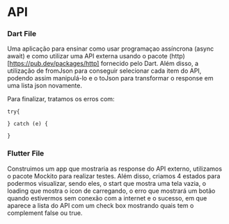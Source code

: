 # API

### Dart File 

Uma aplicação para ensinar como usar programaçao assíncrona (async await) e como utilizar uma API externa usando o pacote (http) [https://pub.dev/packages/http] fornecido pelo Dart.
Além disso, a utilização de fromJson para conseguir selecionar cada item do API, podendo assim manipulá-lo e o toJson para transformar o response em uma lista json novamente.

Para finalizar, tratamos os erros com:
```
try{

} catch (e) {

}
```

### Flutter File

Construimos um app que mostraria as response do API externo, utilizamos o pacote Mockito para realizar testes.
Além disso, criamos 4 estados para podermos visualizar, sendo eles, o start que mostra uma tela vazia, o loading que mostra o icon de carregando, o erro que mostrará um botão quando estivermos sem conexão com a internet e o sucesso, em que aparece a lista do API com um check box mostrando quais tem o complement false ou true.
